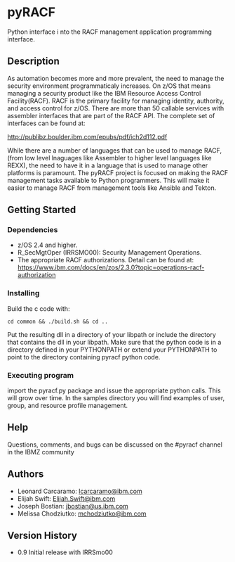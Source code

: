 # pyRACF

Python interface i
nto the RACF management application programming interface.

## Description

As automation becomes more and more prevalent, the need to manage the security environment programmaticaly increases. On z/OS that means managing a security product like the IBM Resource Access Control Facility(RACF). RACF is the primary facility for managing identity, authority, and access control for z/OS. There are more than 50 callable services with assembler interfaces that are part of the RACF API. The complete set of interfaces can be found at:

<http://publibz.boulder.ibm.com/epubs/pdf/ich2d112.pdf>

 While there are a number of languages that can be used to manage RACF, (from low level lnaguages like Assembler to higher level languages like REXX), the need to have it in a language that is used to manage other platforms is paramount. The pyRACF project is focused on making the RACF management tasks available to Python programmers. This will make it easier to manage RACF from management tools like Ansible and Tekton.

## Getting Started

### Dependencies

* z/OS 2.4 and higher.
* R_SecMgtOper (IRRSMO00): Security Management Operations.
* The appropriate RACF authorizations. Detail can be found at: <https://www.ibm.com/docs/en/zos/2.3.0?topic=operations-racf-authorization>

### Installing

Build the c code with:

```shell
cd common && ./build.sh && cd ..
```

Put the resulting dll in a directory of your libpath or include the directory that contains the dll in your libpath.
Make sure that the python code is in a directory defined in your PYTHONPATH or extend your PYTHONPATH to point to the directory containing pyracf python code.

### Executing program

import the pyracf.py package and issue the appropriate python calls. This will grow over time. In the samples directory you will find examples of user, group, and resource profile management.

## Help

Questions, comments, and bugs can be discussed on the #pyracf channel in the IBMZ community

## Authors

* Leonard Carcaramo: lcarcaramo@ibm.com
* Elijah Swift: Elijah.Swift@ibm.com
* Joseph Bostian: jbostian@us.ibm.com
* Melissa Chodziutko: mchodziutko@ibm.com

## Version History

* 0.9 Initial release with IRRSmo00
